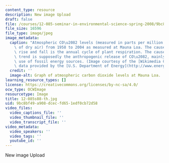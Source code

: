 ```yaml
---
content_type: resource
description: New image Upload
draft: false
file: /courses/12-085-seminar-in-environmental-science-spring-2008/9bc8bf49a908dcecfd651edf0cb72d58_12-085s08-th.jpg
file_size: 16596
file_type: image/jpeg
image_metadata:
  caption: "Atmospheric CO\u2082 levels (measured in parts per million by volume (ppmv)\
    \ of dry air) from 1958 to 2004 as measured at Mauna Loa. The cause for the yearly\
    \ rise and fall is the annual cycle of plant respiration. The cause of the increasing\
    \ trend is supposedly the anthropogenic release of CO\u2082, mainly due to the\
    \ use of fossil energy sources. (Image courtesy of the [Wikimedia Commons](http://commons.wikimedia.org/wiki/Main_Page),\
    \ data provided by the [U.S. Department of Energy](http://www.energy.gov/).)"
  credit: ''
  image-alt: Graph of atmospheric carbon dioxide levels at Mauna Loa.
learning_resource_types: []
license: https://creativecommons.org/licenses/by-nc-sa/4.0/
ocw_type: OCWImage
resourcetype: Image
title: 12-085s08-th.jpg
uid: 9bc8bf49-a908-dcec-fd65-1edf0cb72d58
video_files:
  video_captions_file: ''
  video_thumbnail_file: ''
  video_transcript_file: ''
video_metadata:
  video_speakers: ''
  video_tags: ''
  youtube_id: ''
---
```

New image Upload